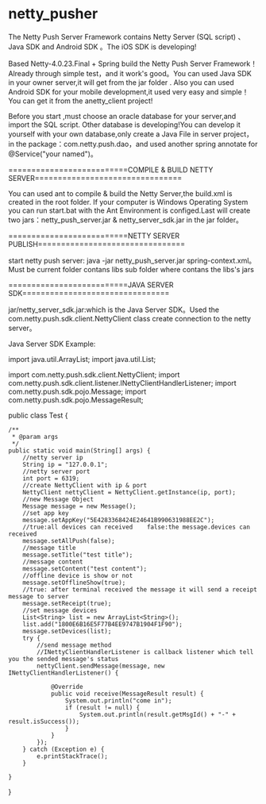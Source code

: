 netty_pusher
============

The Netty Push Server Framework contains Netty Server (SQL script) 、Java SDK and Android SDK 。The iOS SDK is developing!

Based Netty-4.0.23.Final + Spring build the Netty Push Server Framework！Already through simple test，and it work's good。You can used Java SDK in your owner server,it will get from the jar folder . Also you can used Android SDK for your mobile development,it used very easy and simple！You can get it from the anetty_client project!

Before you start ,must choose an oracle database for your server,and import the SQL script. Other database is developing!You can develop it yourself with your own database,only create a Java File in server project，in the package：com.netty.push.dao，and used another spring annotate for @Service("your named")。


==========================COMPILE & BUILD NETTY SERVER================================

You can used ant to compile & build the Netty Server,the build.xml is created in the root folder.
If your computer is  Windows Operating System you can run start.bat with the Ant Environment is configed.Last will create two jars：netty_push_server.jar & netty_server_sdk.jar in the jar folder。


==========================NETTY SERVER PUBLISH================================

start netty push server:  java -jar netty_push_server.jar spring-context.xml。
Must be current folder contans libs sub folder where contans the libs's jars


==========================JAVA SERVER SDK================================

jar/netty_server_sdk.jar:which is the Java Server SDK。Used the com.netty.push.sdk.client.NettyClient class create connection to the netty server。


Java Server SDK Example:

import java.util.ArrayList;
import java.util.List;

import com.netty.push.sdk.client.NettyClient;
import com.netty.push.sdk.client.listener.INettyClientHandlerListener;
import com.netty.push.sdk.pojo.Message;
import com.netty.push.sdk.pojo.MessageResult;

public class Test {

	/**
	 * @param args
	 */
	public static void main(String[] args) {		
		//netty server ip
		String ip = "127.0.0.1";
		//netty server port
		int port = 6319;
		//create NettyClient with ip & port
		NettyClient nettyClient = NettyClient.getInstance(ip, port);
		//new Message Object
		Message message = new Message();
		//set app key
		message.setAppKey("5E4283368424E24641B990631988EE2C");
		//true:all devices can received    false:the message.devices can received
		message.setAllPush(false);
		//message title
		message.setTitle("test title");
		//message content 
		message.setContent("test content");
		//offline device is show or not
		message.setOfflineShow(true);
		//true: after terminal received the message it will send a receipt message to server
		message.setReceipt(true);
		//set message devices
		List<String> list = new ArrayList<String>(); 
		list.add("1800E6B16E5F77B4EE9747B1904F1F90");
		message.setDevices(list);		
		try {
			//send message method 
			//INettyClientHandlerListener is callback listener which tell you the sended message's status
			nettyClient.sendMessage(message, new INettyClientHandlerListener() {

				@Override
				public void receive(MessageResult result) {
					System.out.println("come in");
					if (result != null) {
						System.out.println(result.getMsgId() + "-" + result.isSuccess());
					}
				}
			});
		} catch (Exception e) {
			e.printStackTrace();
		}

	}

}


